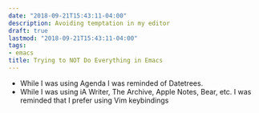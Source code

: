 ```yaml
---
date: "2018-09-21T15:43:11-04:00"
description: Avoiding temptation in my editor
draft: true
lastmod: "2018-09-21T15:43:11-04:00"
tags:
- emacs
title: Trying to NOT Do Everything in Emacs
---
```


- While I was using Agenda I was reminded of Datetrees.
- While I was using iA Writer, The Archive, Apple Notes, Bear, etc. I was reminded that I prefer using Vim keybindings

